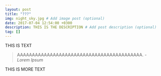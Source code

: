 ```yaml
---
layout: post
title: "???"
img: night_sky.jpg # Add image post (optional)
date: 2017-07-04 12:54:00 +0300
description: THIS IS THE DESCRIPTION # Add post description (optional)
tag: []
---
```

THIS IS TEXT

> AAAAAAAAAAAAAAAAAAAAAAAAAAAAAAAAAAAAAAAAAA. <cite>- Lorem Ipsum</cite>

THIS IS MORE TEXT
